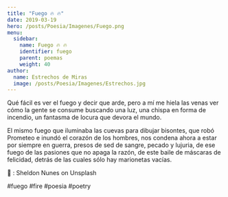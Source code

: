 ```yaml
---
title: "Fuego 🔥 🔥"
date: 2019-03-19
hero: /posts/Poesia/Imagenes/Fuego.png
menu:
  sidebar:
    name: Fuego 🔥 🔥
    identifier: fuego
    parent: poemas
    weight: 40
author:
  name: Estrechos de Miras
  image: /posts/Poesia/Imagenes/Estrechos.jpg
---
```


Qué fácil es ver el fuego y decir que arde, pero a mí me hiela las venas ver cómo la gente se consume buscando una luz, una chispa en forma de incendio, un fantasma de locura que devora el mundo.

El mismo fuego que iluminaba las cuevas para dibujar bisontes, que robó Prometeo e inundó el corazón de los hombres, nos condena ahora a estar por siempre en guerra, presos de sed de sangre, pecado y lujuria, de ese fuego de las pasiones que no apaga la razón, de este baile de máscaras de felicidad, detrás de las cuales sólo hay marionetas vacías.

📸 :    Sheldon Nunes on Unsplash

#fuego #fire #poesia #poetry
